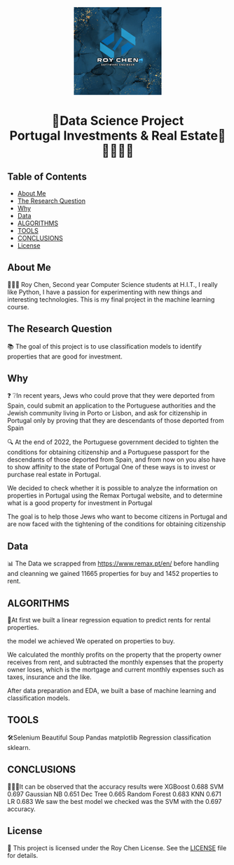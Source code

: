 <div align="center">
  <img src="Roy Chen Logo.png" alt="Project Logo" width="200">
  <h1>🌟Data Science Project<br/>Portugal Investments & Real Estate🌟<br/> 🕵️‍♀️🕵️‍♂️</h1>
</div>

## Table of Contents
- [About Me](#About-Me)
- [The Research Question](#The-Research-Question)
- [Why](#Why)
- [Data](#Data)
- [ALGORITHMS](#ALGORITHMS)
- [TOOLS](#TOOLS)
- [CONCLUSIONS](#CONCLUSIONS)
- [License](#license)

## About Me
👨🏽‍💻 Roy Chen,
Second year Computer Science students at H.I.T.,
I really like Python, I have a passion for experimenting with new things and interesting technologies.
This is my final project in the machine learning course.

## The Research Question
📚 The goal of this project is to use classification models to identify properties that are good for investment. 

## Why
❓ ❔In recent years, Jews who could prove that they were
deported from Spain, could submit an application to
the Portuguese authorities and the Jewish community
living in Porto or Lisbon, and ask for citizenship in
Portugal only by proving that they are descendants of
those deported from Spain

🔍 At the end of 2022, the Portuguese government
decided to tighten the conditions for obtaining
citizenship and a Portuguese passport for the
descendants of those deported from Spain, and from
now on you also have to show affinity to the state of
Portugal
One of these ways is to invest or purchase real estate in
Portugal.

We decided to check whether it is possible to analyze
the information on properties in Portugal using the
Remax Portugal website, and to determine what is a
good property for investment in Portugal

The goal is to help those Jews who want to become
citizens in Portugal and are now faced with the
tightening of the conditions for obtaining citizenship

## Data
📊 The Data we scrapped from https://www.remax.pt/en/
before handling and cleanning we gained 11665 properties for buy
and 1452 properties to rent.


## ALGORITHMS
🛅At first we built a linear regression equation to predict rents for rental properties.

the model we achieved
We operated on properties to buy.

We calculated the monthly profits on the property that the property owner receives from rent, and subtracted the monthly expenses that the property owner loses,
which is the mortgage and current monthly expenses such as taxes, insurance and the like.

After data preparation and EDA, we built a base of machine learning and classification models.


## TOOLS
🛠Selenium
Beautiful Soup 
Pandas
matplotlib 
Regression
classification
sklearn.  

## CONCLUSIONS

👨🏽‍🏫It can be observed that the accuracy results were
XGBoost 0.688
SVM 0.697
Gaussian NB 0.651
Dec Tree 0.665
Random Forest 0.683
KNN 0.671
LR 0.683
We saw the best model we checked was the SVM 
with the 0.697 accuracy.

## License
📝 This project is licensed under the Roy Chen License. See the [LICENSE](LICENSE) file for details.
